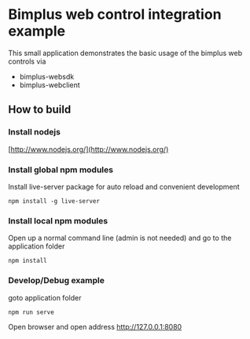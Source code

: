 Bimplus web control integration example
=========

This small application demonstrates the basic usage of the bimplus web controls via
- bimplus-websdk
- bimplus-webclient

How to build
------------

### Install nodejs
[http://www.nodejs.org/](http://www.nodejs.org/)

### Install global npm modules
Install live-server package for auto reload and convenient development

    npm install -g live-server

### Install local npm modules
Open up a normal command line (admin is not needed) and go to the application folder

    npm install

### Develop/Debug example
goto application folder

    npm run serve

Open browser and open address http://127.0.0.1:8080
